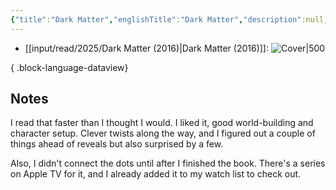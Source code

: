 ```yaml
---
{"title":"Dark Matter","englishTitle":"Dark Matter","description":null,"tags":["books","genre/sci-fi","genre/thriller"],"authors":["[[Blake Crouch]]"],"year":"[[2016]]","image":"https://covers.openlibrary.org/b/OLID/OL25936656M-L.jpg","plot":"unknown","categories":["[[Books]]"],"genres":["Sci-Fi","Thriller"],"id":"/works/OL17358795W","isbn13":"9781101904220","pages":"342","dataSource":"OpenLibraryAPI","related":null,"subType":"","topics":null,"type":"book","url":"https://openlibrary.org/works/OL17358795W","rating":null,"onlineRating":0,"read":true,"via":null,"released":true,"date":"2025-09-09","last":"2025-09-07","dg-publish":true,"created":"2025-09-02T19:43:55","updated":"2025-09-09T16:20:30-04:00","permalink":"/input/read/2025/dark-matter-2016/","dgPassFrontmatter":true,"noteIcon":"3"}
---
```



- [[input/read/2025/Dark Matter (2016)\|Dark Matter (2016)]]: ![Cover|500](https://covers.openlibrary.org/b/OLID/OL25936656M-L.jpg)

{ .block-language-dataview}
## Notes

I read that faster than I thought I would. I liked it, good world-building and character setup. Clever twists along the way, and I figured out a couple of things ahead of reveals but also surprised by a few.

Also, I didn't connect the dots until after I finished the book. There's a series on Apple TV for it, and I already added it to my watch list to check out.
